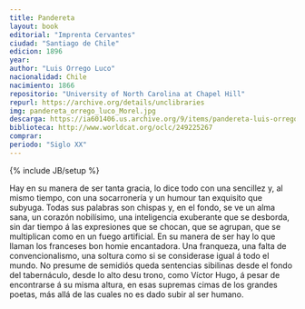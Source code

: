 ```yaml
---
title: Pandereta
layout: book
editorial: "Imprenta Cervantes"
ciudad: "Santiago de Chile"
edicion: 1896
year:
author: "Luis Orrego Luco"
nacionalidad: Chile
nacimiento: 1866
repositorio: "University of North Carolina at Chapel Hill"
repurl: https://archive.org/details/unclibraries
img: pandereta_orrego_luco_Morel.jpg
descarga: https://ia601406.us.archive.org/9/items/pandereta-luis-orrego-luco/Pandereta%20-%20Luis%20Orrego%20Luco.pdf
biblioteca: http://www.worldcat.org/oclc/249225267
comprar: 
periodo: "Siglo XX"
---
```

{% include JB/setup %}

Hay en su manera de ser tanta gracia, lo dice todo con una sencillez y, al mismo tiempo, con una socarronería y un humour tan exquisito que subyuga. Todas sus palabras son chispas y, en el fondo, se ve un alma sana, un corazón nobilísimo, una inteligencia exuberante que se desborda, sin dar tiempo á las expresiones que se chocan, que se agrupan, que se multiplican como en un fuego artificial. En su manera de ser hay lo que llaman los franceses bon homie encantadora. Una franqueza, una falta de convencionalismo, una soltura como si se considerase igual á todo el mundo. No presume de semidiós queda sentencias sibilinas desde el fondo del tabernáculo, desde lo alto desu trono, como Víctor Hugo, á pesar de encontrarse á su misma altura, en esas supremas cimas de los grandes poetas, más allá de las cuales no es dado subir al ser humano.
